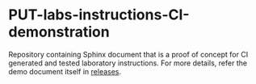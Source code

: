 # PUT-labs-instructions-CI-demonstration

Repository containing Sphinx document that is a proof of concept for CI
generated and tested laboratory instructions. For more details, refer the
demo document itself in [releases](https://github.com/JakubSzukala/PUT-labs-instructions-CI-demonstration/releases/tag/put-labs-instructions-CI-demo.0.02).
